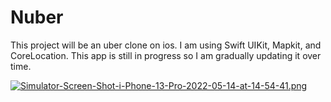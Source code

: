 # Nuber

This project will be an uber clone on ios. I am using Swift UIKit, Mapkit, and CoreLocation. This app is still in progress so I am gradually updating it over time.

[![Simulator-Screen-Shot-i-Phone-13-Pro-2022-05-14-at-14-54-41.png](https://i.postimg.cc/RVymr9rx/Simulator-Screen-Shot-i-Phone-13-Pro-2022-05-14-at-14-54-41.png)](https://postimg.cc/crR2Yp4F)
